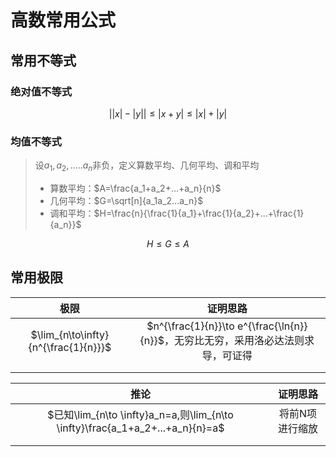 # 高数常用公式

## 常用不等式

### 绝对值不等式

$$
\left| \left| x\right| -\left| y\right| \right| \leq \left| x+y\right| \leq \left| x\right|+\left| y \right|
$$



### 均值不等式

>   设$a_1,a_2,.....a_n$非负，定义算数平均、几何平均、调和平均
>
>   -   算数平均：$A=\frac{a_1+a_2+...+a_n}{n}$
>   -   几何平均：$G=\sqrt[n]{a_1a_2...a_n}$​
>   -   调和平均：$H=\frac{n}{\frac{1}{a_1}+\frac{1}{a_2}+...+\frac{1}{a_n}}$

$$
H\leq G\leq A
$$

## 常用极限

|                 极限                 |                           证明思路                           |
| :----------------------------------: | :----------------------------------------------------------: |
| $\lim_{n\to\infty}{n^{\frac{1}{n}}}$ | $n^{\frac{1}{n}}\to e^{\frac{\ln{n}}{n}}$，无穷比无穷，采用洛必达法则求导，可证得 |
|                                      |                                                              |
|                                      |                                                              |

|                             推论                             |    证明思路     |
| :----------------------------------------------------------: | :-------------: |
| $已知\lim_{n\to \infty}a_n=a,则\lim_{n\to \infty}\frac{a_1+a_2+...+a_n}{n}=a$ | 将前N项进行缩放 |
|                                                              |                 |
|                                                              |                 |


